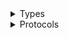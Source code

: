 <details>
<summary>Types</summary>

  - [ServiceQuotasClient](/aws-sdk-swift/reference/0.x/AWSServiceQuotas/ServiceQuotasClient)
  - [ServiceQuotasClient.ServiceQuotasClientConfiguration](/aws-sdk-swift/reference/0.x/AWSServiceQuotas/ServiceQuotasClient.ServiceQuotasClientConfiguration)
  - [ServiceQuotasClientLogHandlerFactory](/aws-sdk-swift/reference/0.x/AWSServiceQuotas/ServiceQuotasClientLogHandlerFactory)
  - [ServiceQuotasClientTypes](/aws-sdk-swift/reference/0.x/AWSServiceQuotas/ServiceQuotasClientTypes)

</details>

<details>
<summary>Protocols</summary>

  - [ServiceQuotasClientProtocol](/aws-sdk-swift/reference/0.x/AWSServiceQuotas/ServiceQuotasClientProtocol)

</details>
